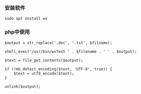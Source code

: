 ### 安装软件
`sudo apt install wv`
### php中使用

```
$output = str_replace('.doc', '.txt', $filname);

shell_exec('/usr/bin/wvText ' . $filename . ' ' . $output);

$text = file_get_contents($output);

if (!mb_detect_encoding($text, 'UTF-8', true)) {
    $text = utf8_encode($text);
}

unlink($output);
